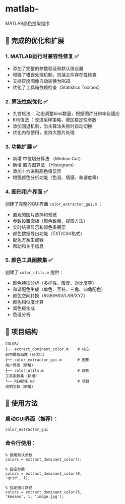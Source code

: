 # matlab-
MATLAB颜色提取程序
## 🎯 完成的优化和扩展
### 1. MATLAB运行时兼容性修复 ✅
- 添加了完整的参数验证和默认值设置
- 增强了错误处理机制，包括文件存在性检查
- 支持灰度图像自动转换为RGB
- 优化了工具箱依赖检查（Statistics Toolbox）
### 2. 算法性能优化 ✅
- 九宫格法 ：动态调整bins数量，根据图片分辨率自适应
- K均值法 ：改进采样策略，增加稳定性参数
- 添加回退机制，当主算法失败时自动切换
- 优化内存使用，支持大图片处理
### 3. 功能扩展 ✅
- 新增 中位切分算法 （Median Cut）
- 新增 直方图算法 （Histogram）
- 添加十六进制颜色值显示
- 增强颜色分析功能（色温、情感、和谐度等）
### 4. 图形用户界面 ✅
创建了完整的GUI界面 `color_extractor_gui.m` ：

- 直观的图片选择和预览
- 参数设置面板（颜色数量、提取方法）
- 实时结果显示和颜色条展示
- 颜色数据导出功能（TXT/CSV格式）
- 配色方案生成器
- 帮助和关于信息
### 5. 颜色工具函数集 ✅
创建了 `color_utils.m` 提供：

- 颜色特征分析（多样性、暖度、对比度等）
- 和谐配色生成（单色、互补、三角、四角配色）
- 颜色空间转换（RGB/HSV/LAB/XYZ）
- 颜色相似度计算
- 调色板生成
- 色温分析
## 📁 项目结构
```
COLOR/
├── extract_dominant_color.m    # 核心
颜色提取函数（已优化）
├── color_extractor_gui.m       # 图形
用户界面（新增）
├── color_utils.m               # 颜色
工具函数集（新增）
└── README.md                   # 项目
说明文档（新增）
```
## 🚀 使用方法
### 启动GUI界面（推荐）：
```
color_extractor_gui
```
### 命令行使用：
```
% 使用默认参数
colors = extract_dominant_color();

% 指定参数
colors = extract_dominant_color(8, 
'grid', 1);

% 指定图片路径
colors = extract_dominant_color(5, 
'kmeans', 1, 'image.jpg');
```
